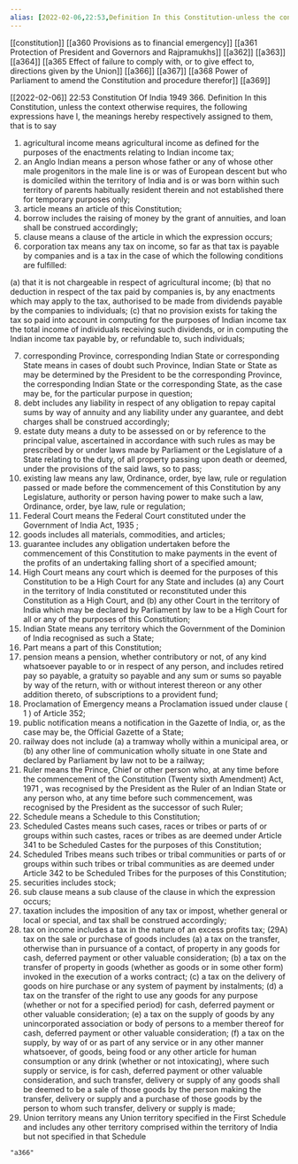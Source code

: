 ```yaml
---
alias: [2022-02-06,22:53,Definition In this Constitution-unless the context otherwise requires-the following expressions have l-the meanings hereby respectively assigned to them-that is to say]
---
```

[[constitution]] [[a360 Provisions as to financial emergency]] [[a361 Protection of President and Governors and Rajpramukhs]] [[a362]] [[a363]] [[a364]] [[a365 Effect of failure to comply with, or to give effect to, directions given by the Union]] [[a366]] [[a367]] [[a368 Power of Parliament to amend the Constitution and procedure therefor]] [[a369]]

[[2022-02-06]] 22:53
Constitution Of India 1949
366. Definition In this Constitution, unless the context otherwise requires, the following expressions have l, the meanings hereby respectively assigned to them, that is to say
1) agricultural income means agricultural income as defined for the purposes of the enactments relating to Indian income tax;
2) an Anglo Indian means a person whose father or any of whose other male progenitors in the male line is or was of European descent but who is domiciled within the territory of India and is or was born within such territory of parents habitually resident therein and not established there for temporary purposes only;
3) article means an article of this Constitution;
4) borrow includes the raising of money by the grant of annuities, and loan shall be construed accordingly;
5) clause means a clause of the article in which the expression occurs;
6) corporation tax means any tax on income, so far as that tax is payable by companies and is a tax in the case of which the following conditions are fulfilled:

(a) that it is not chargeable in respect of agricultural income;
(b) that no deduction in respect of the tax paid by companies is, by any enactments which may apply to the tax, authorised to be made from dividends payable by the companies to individuals;
(c) that no provision exists for taking the tax so paid into account in computing for the purposes of Indian income tax the total income of individuals receiving such dividends, or in computing the Indian income tax payable by, or refundable to, such individuals;

7) corresponding Province, corresponding Indian State or corresponding State means in cases of doubt such Province, Indian State or State as may be determined by the President to be the corresponding Province, the corresponding Indian State or the corresponding State, as the case may be, for the particular purpose in question;
8) debt includes any liability in respect of any obligation to repay capital sums by way of annuity and any liability under any guarantee, and debt charges shall be construed accordingly;
9) estate duty means a duty to be assessed on or by reference to the principal value, ascertained in accordance with such rules as may be prescribed by or under laws made by Parliament or the Legislature of a State relating to the duty, of all property passing upon death or deemed, under the provisions of the said laws, so to pass;
10) existing law means any law, Ordinance, order, bye law, rule or regulation passed or made before the commencement of this Constitution by any Legislature, authority or person having power to make such a law, Ordinance, order, bye law, rule or regulation;
11) Federal Court means the Federal Court constituted under the Government of India Act, 1935 ;
12) goods includes all materials, commodities, and articles;
13) guarantee includes any obligation undertaken before the commencement of this Constitution to make payments in the event of the profits of an undertaking falling short of a specified amount;
14) High Court means any court which is deemed for the purposes of this Constitution to be a High Court for any State and includes
(a) any Court in the territory of India constituted or reconstituted under this Constitution as a High Court, and
(b) any other Court in the territory of India which may be declared by Parliament by law to be a High Court for all or any of the purposes of this Constitution;
15) Indian State means any territory which the Government of the Dominion of India recognised as such a State;
16) Part means a part of this Constitution;
17) pension means a pension, whether contributory or not, of any kind whatsoever payable to or in respect of any person, and includes retired pay so payable, a gratuity so payable and any sum or sums so payable by way of the return, with or without interest thereon or any other addition thereto, of subscriptions to a provident fund;
18) Proclamation of Emergency means a Proclamation issued under clause ( 1 ) of Article 352;
19) public notification means a notification in the Gazette of India, or, as the case may be, the Official Gazette of a State;
20) railway does not include
(a) a tramway wholly within a municipal area, or
(b) any other line of communication wholly situate in one State and declared by Parliament by law not to be a railway;
22) Ruler means the Prince, Chief or other person who, at any time before the commencement of the Constitution (Twenty sixth Amendment) Act, 1971 , was recognised by the President as the Ruler of an Indian State or any person who, at any time before such commencement, was recognised by the President as the successor of such Ruler;
23) Schedule means a Schedule to this Constitution;
24) Scheduled Castes means such cases, races or tribes or parts of or groups within such castes, races or tribes as are deemed under Article 341 to be Scheduled Castes for the purposes of this Constitution;
25) Scheduled Tribes means such tribes or tribal communities or parts of or groups within such tribes or tribal communities as are deemed under Article 342 to be Scheduled Tribes for the purposes of this Constitution;
26) securities includes stock;
27) sub clause means a sub clause of the clause in which the expression occurs;
28) taxation includes the imposition of any tax or impost, whether general or local or special, and tax shall be construed accordingly;
29) tax on income includes a tax in the nature of an excess profits tax;
(29A) tax on the sale or purchase of goods includes
(a) a tax on the transfer, otherwise than in pursuance of a contact, of property in any goods for cash, deferred payment or other valuable consideration;
(b) a tax on the transfer of property in goods (whether as goods or in some other form) invoked in the execution of a works contract;
(c) a tax on the delivery of goods on hire purchase or any system of payment by instalments;
(d) a tax on the transfer of the right to use any goods for any purpose (whether or not for a specified period) for cash, deferred payment or other valuable consideration;
(e) a tax on the supply of goods by any unincorporated association or body of persons to a member thereof for cash, deferred payment or other valuable consideration;
(f) a tax on the supply, by way of or as part of any service or in any other manner whatsoever, of goods, being food or any other article for human consumption or any drink (whether or not intoxicating), where such supply or service, is for cash, deferred payment or other valuable consideration, and such transfer, delivery or supply of any goods shall be deemed to be a sale of those goods by the person making the transfer, delivery or supply and a purchase of those goods by the person to whom such transfer, delivery or supply is made;
30) Union territory means any Union territory specified in the First Schedule and includes any other territory comprised within the territory of India but not specified in that Schedule
```query
"a366"
```